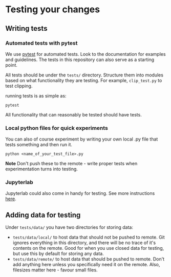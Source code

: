 # Testing your changes
## Writing tests
### Automated tests with pytest
We use [pytest](https://docs.pytest.org/) for automated tests. Look to the documentation for examples and guidelines. The tests in this repository can also serve as a starting point.

All tests should be under the `tests/` directory. Structure them into modules based on what functionality they are testing. For example, `clip_test.py` to test clipping.

running tests is as simple as:

```console
pytest
```

All functionality that can reasonably be tested should have tests.

### Local python files for quick experiments
You can also of course experiment by writing your own local .py file that tests something and then run it.

```console
python <name_of_your_test_file>.py
```

**Note** Don't push these to the remote - write proper tests when experimentation turns into testing.

### Jupyterlab
Jupyterlab could also come in handy for testing. See more instructions [here](./using_jupyterlab.md).

## Adding data for testing
Under `tests/data/` you have two directories for storing data:
- `tests/data/local/` to host data that should not be pushed to remote. Git ignores everything in this directory, and there will be no trace of it's contents on the remote. Good for when you use closed data for testing, but use this by default for storing any data.
- `tests/data/remote/` to host data that should be pushed to remote. Don't add anything here unless you specifically need it on the remote. Also, filesizes matter here - favour small files.
